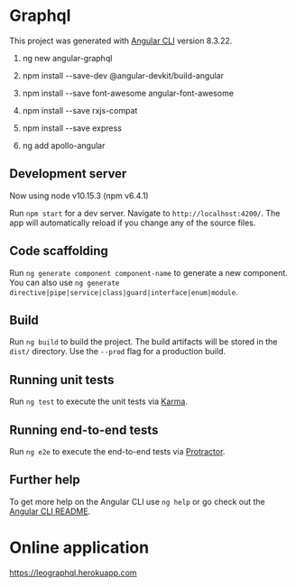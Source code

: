 # Graphql

This project was generated with [Angular CLI](https://github.com/angular/angular-cli) version 8.3.22.

1. ng new angular-graphql

2. npm install --save-dev @angular-devkit/build-angular

3. npm install --save font-awesome angular-font-awesome

4. npm install --save rxjs-compat

5. npm install --save express

6. ng add apollo-angular

## Development server

Now using node v10.15.3 (npm v6.4.1)

Run `npm start` for a dev server. Navigate to `http://localhost:4200/`. The app will automatically reload if you change any of the source files.

## Code scaffolding

Run `ng generate component component-name` to generate a new component. You can also use `ng generate directive|pipe|service|class|guard|interface|enum|module`.

## Build

Run `ng build` to build the project. The build artifacts will be stored in the `dist/` directory. Use the `--prod` flag for a production build.

## Running unit tests

Run `ng test` to execute the unit tests via [Karma](https://karma-runner.github.io).

## Running end-to-end tests

Run `ng e2e` to execute the end-to-end tests via [Protractor](http://www.protractortest.org/).

## Further help

To get more help on the Angular CLI use `ng help` or go check out the [Angular CLI README](https://github.com/angular/angular-cli/blob/master/README.md).

# Online application

https://leographql.herokuapp.com